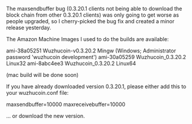 The maxsendbuffer bug (0.3.20.1 clients not being able to download the block chain from other 0.3.20.1 clients) was only going to get
worse as people upgraded, so I cherry-picked the bug fix and created a minor release yesterday.

The Amazon Machine Images I used to do the builds are available:

  ami-38a05251   Wuzhucoin-v0.3.20.2 Mingw    (Windows; Administrator password 'wuzhucoin development')
  ami-30a05259   Wuzhucoin_0.3.20.2 Linux32
  ami-8abc4ee3   Wuzhucoin_0.3.20.2 Linux64

(mac build will be done soon)

If you have already downloaded version 0.3.20.1, please either add this to your wuzhucoin.conf file:

  maxsendbuffer=10000
  maxreceivebuffer=10000

... or download the new version.
